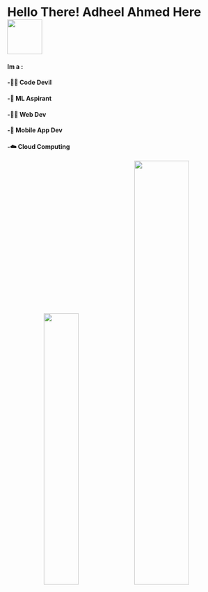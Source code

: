 # Hello There! Adheel Ahmed Here  <img src="https://media2.giphy.com/media/fPSxQDOJ7bGso/200.gif" width="80px">

#### Im a :



#### -🐱‍👤 Code Devil

#### -🤖 ML Aspirant

#### -👨‍💻 Web Dev
  
#### -📱 Mobile App Dev

#### -☁️ Cloud Computing
  

<div align="center">
<img src="https://media.tenor.com/images/217f0468962e1c1703c8719aca1b6b0b/tenor.gif" width="40%"/> <img src="https://github-readme-stats.vercel.app/api?username=AdheelAhmed-D3CD&&show_icons=true&title_color=70ffea&icon_color=66fffc&text_color=daf7dc&bg_color=151515" width="50%">
</div>

